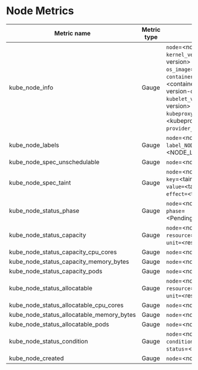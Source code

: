 # Node Metrics

| Metric name| Metric type | Labels/tags | Status |
| ---------- | ----------- | ----------- | ----------- |
| kube_node_info | Gauge | `node`=&lt;node-address&gt; <br> `kernel_version`=&lt;kernel-version&gt; <br> `os_image`=&lt;os-image-name&gt; <br> `container_runtime_version`=&lt;container-runtime-and-version-combination&gt; <br> `kubelet_version`=&lt;kubelet-version&gt; <br> `kubeproxy_version`=&lt;kubeproxy-version&gt; <br> `provider_id`=&lt;provider-id&gt; | STABLE |
| kube_node_labels | Gauge | `node`=&lt;node-address&gt; <br> `label_NODE_LABEL`=&lt;NODE_LABEL&gt;  | STABLE |
| kube_node_spec_unschedulable | Gauge | `node`=&lt;node-address&gt;|
| kube_node_spec_taint | Gauge | `node`=&lt;node-address&gt; <br> `key`=&lt;taint-key&gt; <br> `value=`&lt;taint-value&gt; <br> `effect=`&lt;taint-effect&gt; | STABLE |
| kube_node_status_phase| Gauge | `node`=&lt;node-address&gt; <br> `phase`=&lt;Pending\|Running\|Terminated&gt; | STABLE |
| kube_node_status_capacity | Gauge | `node`=&lt;node-address&gt; <br> `resource`=&lt;resource-name&gt; <br> `unit=`&lt;resource-unit&gt;| STABLE |
| kube_node_status_capacity_cpu_cores | Gauge | `node`=&lt;node-address&gt;| STABLE |
| kube_node_status_capacity_memory_bytes | Gauge | `node`=&lt;node-address&gt;| STABLE |
| kube_node_status_capacity_pods | Gauge | `node`=&lt;node-address&gt;| STABLE |
| kube_node_status_allocatable | Gauge | `node`=&lt;node-address&gt; <br> `resource`=&lt;resource-name&gt; <br> `unit=`&lt;resource-unit&gt;| STABLE |
| kube_node_status_allocatable_cpu_cores | Gauge | `node`=&lt;node-address&gt;| STABLE |
| kube_node_status_allocatable_memory_bytes | Gauge | `node`=&lt;node-address&gt;| STABLE |
| kube_node_status_allocatable_pods | Gauge | `node`=&lt;node-address&gt;| STABLE |
| kube_node_status_condition | Gauge | `node`=&lt;node-address&gt; <br> `condition`=&lt;node-condition&gt; <br> `status`=&lt;true\|false\|unknown&gt; | STABLE |
| kube_node_created | Gauge | `node`=&lt;node-address&gt;| STABLE |
